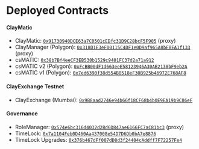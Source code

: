 # Deployed Contracts

#### ClayMatic

- ClayMatic: [`0x91730940DCE63a7C0501cEDfc31D9C28bcF5F905`](https://etherscan.io/address/0x91730940DCE63a7C0501cEDfc31D9C28bcF5F905) (proxy)
- ClayManager (Polygon): [`0x318D1E3eF00115C4DF1e0D9af965A8bE8EA1f133`](https://polygonscan.com/address/0x318D1E3eF00115C4DF1e0D9af965A8bE8EA1f133) (proxy)
- csMATIC: [`0x38b7Bf4eeCF3EB530b1529c9401FC37d2a71a912`](https://etherscan.io/token/0x38b7bf4eecf3eb530b1529c9401fc37d2a71a912)
- csMATIC v2 (Polygon): [`0xFcBB00dF1d663eeE58123946A30AB2138bF9eb2A`](https://polygonscan.com/token/0xFcBB00dF1d663eeE58123946A30AB2138bF9eb2A)
- csMATIC v1 (Polygon): [`0x7ed6390f38d554B8518eF30B925b46972E768AF8`](https://polygonscan.com/token/0x7ed6390f38d554B8518eF30B925b46972E768AF8)

#### ClayExchange Testnet

- ClayExchange (Mumbai): [`0x9B8aad2746e94b66f18CF68b4b0E9EA19b9C86eF`](https://mumbai.polygonscan.com/address/0x9B8aad2746e94b66f18CF68b4b0E9EA19b9C86eF)

#### Governance

- RoleManager: [`0x574e6bc316d4032d2Bd6D847ae6166FC7aC81bc3`](https://etherscan.io/address/0x574e6bc316d4032d2Bd6D847ae6166FC7aC81bc3) (proxy)
- TimeLock: [`0x7a1104Feb0D460Aa437008e54D7D6Db0bA7e8876`](https://etherscan.io/address/0x7a1104Feb0D460Aa437008e54D7D6Db0bA7e8876)
- TimeLock Upgrades: [`0x376b467dFf007dD8d3f24404cAddff7F72257Fe4`](https://etherscan.io/address/0x376b467dFf007dD8d3f24404cAddff7F72257Fe4)